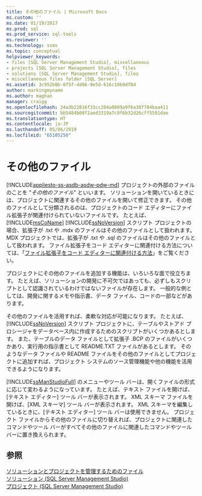 ```yaml
---
title: その他のファイル | Microsoft Docs
ms.custom: ''
ms.date: 01/19/2017
ms.prod: sql
ms.prod_service: sql-tools
ms.reviewer: ''
ms.technology: ssms
ms.topic: conceptual
helpviewer_keywords:
- files [SQL Server Management Studio], miscellaneous
- projects [SQL Server Management Studio], files
- solutions [SQL Server Management Studio], files
- miscellaneous files folder [SQL Server]
ms.assetid: 3c952b0b-8f5f-4d86-9e5d-616c10b9df0d
author: markingmyname
ms.author: maghan
manager: craigg
ms.openlocfilehash: 24a3b22816f33cc204a0809a9f6a38f704baa411
ms.sourcegitcommit: bb5484b08f2aed3319a7c9f6b32d26cff5591dae
ms.translationtype: HT
ms.contentlocale: ja-JP
ms.lasthandoff: 05/06/2019
ms.locfileid: "65105256"
---
```

# <a name="miscellaneous-files"></a>その他のファイル
[!INCLUDE[appliesto-ss-asdb-asdw-pdw-md](../../includes/appliesto-ss-asdb-asdw-pdw-md.md)]
プロジェクトの外部のファイルのことを "*その他のファイル*" といいます。 ソリューションを開いているときには、プロジェクトに関連するその他のファイルを開いて修正できます。 その他のファイルとして分類されるのは、プロジェクトのコード エディターにファイル拡張子が関連付けられていないファイルです。 たとえば、 [!INCLUDE[msCoName](../../includes/msconame_md.md)] [!INCLUDE[ssNoVersion](../../includes/ssnoversion-md.md)] スクリプト プロジェクトの場合、拡張子が .txt や .mdx のファイルはその他のファイルとして扱われます。 MDX プロジェクトでは、拡張子が .txt や .sql のファイルはその他のファイルとして扱われます。 ファイル拡張子をコード エディターに関連付ける方法については、「[ファイル拡張子をコード エディターに関連付ける方法](../../relational-databases/scripting/associate-file-extensions-to-a-code-editor.md)」をご覧ください。  
  
プロジェクトにその他のファイルを追加する機能は、いろいろな面で役立ちます。 たとえば、ソリューションの開発に不可欠ではあっても、必ずしもスクリプトとして認識されているわけではないファイルが存在します。 一般的な例としては、開発に関するメモや指示書、データ ファイル、コードの一部などがあります。  
  
その他のファイルを活用すれば、柔軟な対応が可能になります。 たとえば、 [!INCLUDE[ssNoVersion](../../includes/ssnoversion-md.md)] スクリプト プロジェクトに、テーブルやストアド プロシージャをデータベース内に作成するためのスクリプトがいくつかあるとします。 また、テーブルのデータ ファイルとして拡張子 .BCP のファイルがいくつかあり、実行用の指示書として README.TXT ファイルがあるとします。 そのようなデータ ファイルや README ファイルをその他のファイルとしてプロジェクトに追加すれば、プロジェクト システムのソース管理機能や他の機能を活用できるようになります。  
  
[!INCLUDE[ssManStudioFull](../../includes/ssmanstudiofull-md.md)] のメニューやツール バーは、開くファイルの形式に応じて変わるようになっています。 たとえば、テキスト ファイルを開けば、[テキスト エディター] ツール バーが表示されます。 XML スキーマ ファイルを開けば、[XML スキーマ] ツール バーが表示されます。 XML スキーマを編集しているときに、[テキスト エディター] ツール バーは使用できません。 プロジェクト ファイルからその他のファイルに切り替えれば、プロジェクトに関連したコマンドやツール バーがすべてその他のファイルに関連したコマンドやツール バーに置き換えられます。  
  
## <a name="see-also"></a>参照  
[ソリューションとプロジェクトを管理するためのファイル](../../ssms/solution/files-that-manage-solutions-and-projects.md)  
[ソリューション (SQL Server Management Studio)](../../ssms/solution/solutions-sql-server-management-studio.md)  
[プロジェクト (SQL Server Management Studio)](../../ssms/solution/projects-sql-server-management-studio.md)  
  
